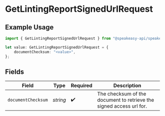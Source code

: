 # GetLintingReportSignedUrlRequest

## Example Usage

```typescript
import { GetLintingReportSignedUrlRequest } from "@speakeasy-api/speakeasy-client-sdk-typescript/sdk/models/operations";

let value: GetLintingReportSignedUrlRequest = {
    documentChecksum: "<value>",
};
```

## Fields

| Field                                                               | Type                                                                | Required                                                            | Description                                                         |
| ------------------------------------------------------------------- | ------------------------------------------------------------------- | ------------------------------------------------------------------- | ------------------------------------------------------------------- |
| `documentChecksum`                                                  | *string*                                                            | :heavy_check_mark:                                                  | The checksum of the document to retrieve the signed access url for. |
